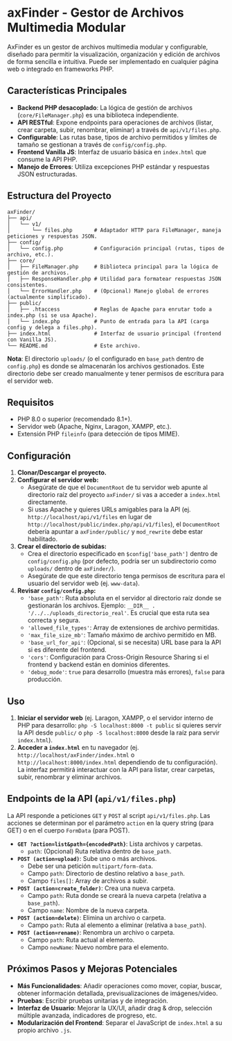 <!-- ELIMINA TODA REFERENCIA A LOGIN Y ROLES Y BASE DE DATOS TAMBIEN REFERENCIAS A PUBLIC -->

# axFinder - Gestor de Archivos Multimedia Modular

AxFinder es un gestor de archivos multimedia modular y configurable, diseñado para permitir la visualización, organización y edición de archivos de forma sencilla e intuitiva. Puede ser implementado en cualquier página web o integrado en frameworks PHP.

## Características Principales

*   **Backend PHP desacoplado**: La lógica de gestión de archivos (`core/FileManager.php`) es una biblioteca independiente.
*   **API RESTful**: Expone endpoints para operaciones de archivos (listar, crear carpeta, subir, renombrar, eliminar) a través de `api/v1/files.php`.
*   **Configurable**: Las rutas base, tipos de archivo permitidos y límites de tamaño se gestionan a través de `config/config.php`.
*   **Frontend Vanilla JS**: Interfaz de usuario básica en `index.html` que consume la API PHP.
*   **Manejo de Errores**: Utiliza excepciones PHP estándar y respuestas JSON estructuradas.

## Estructura del Proyecto

```
axFinder/
├── api/
│   └── v1/
│       └── files.php       # Adaptador HTTP para FileManager, maneja peticiones y respuestas JSON.
├── config/
│   └── config.php          # Configuración principal (rutas, tipos de archivo, etc.).
├── core/
│   ├── FileManager.php     # Biblioteca principal para la lógica de gestión de archivos.
│   ├── ResponseHandler.php # Utilidad para formatear respuestas JSON consistentes.
│   └── ErrorHandler.php    # (Opcional) Manejo global de errores (actualmente simplificado).
├── public/
│   ├── .htaccess           # Reglas de Apache para enrutar todo a index.php (si se usa Apache).
│   └── index.php           # Punto de entrada para la API (carga config y delega a files.php).
├── index.html              # Interfaz de usuario principal (frontend con Vanilla JS).
└── README.md               # Este archivo.
```

**Nota**: El directorio `uploads/` (o el configurado en `base_path` dentro de `config.php`) es donde se almacenarán los archivos gestionados. Este directorio debe ser creado manualmente y tener permisos de escritura para el servidor web.

## Requisitos

*   PHP 8.0 o superior (recomendado 8.1+).
*   Servidor web (Apache, Nginx, Laragon, XAMPP, etc.).
*   Extensión PHP `fileinfo` (para detección de tipos MIME).

## Configuración

1.  **Clonar/Descargar el proyecto.**
2.  **Configurar el servidor web:**
    *   Asegúrate de que el `DocumentRoot` de tu servidor web apunte al directorio raíz del proyecto `axFinder/` si vas a acceder a `index.html` directamente.
    *   Si usas Apache y quieres URLs amigables para la API (ej. `http://localhost/api/v1/files` en lugar de `http://localhost/public/index.php/api/v1/files`), el `DocumentRoot` debería apuntar a `axFinder/public/` y `mod_rewrite` debe estar habilitado.
3.  **Crear el directorio de subidas:**
    *   Crea el directorio especificado en `$config['base_path']` dentro de `config/config.php` (por defecto, podría ser un subdirectorio como `uploads/` dentro de `axFinder/`).
    *   Asegúrate de que este directorio tenga permisos de escritura para el usuario del servidor web (ej. `www-data`).
4.  **Revisar `config/config.php`:**
    *   `'base_path'`: Ruta absoluta en el servidor al directorio raíz donde se gestionarán los archivos. Ejemplo: `__DIR__ . '/../../uploads_directorio_real'`. Es crucial que esta ruta sea correcta y segura.
    *   `'allowed_file_types'`: Array de extensiones de archivo permitidas.
    *   `'max_file_size_mb'`: Tamaño máximo de archivo permitido en MB.
    *   `'base_url_for_api'`: (Opcional, si se necesita) URL base para la API si es diferente del frontend.
    *   `'cors'`: Configuración para Cross-Origin Resource Sharing si el frontend y backend están en dominios diferentes.
    *   `'debug_mode'`: `true` para desarrollo (muestra más errores), `false` para producción.

## Uso

1.  **Iniciar el servidor web** (ej. Laragon, XAMPP, o el servidor interno de PHP para desarrollo: `php -S localhost:8000 -t public` si quieres servir la API desde `public/` o `php -S localhost:8000` desde la raíz para servir `index.html`).
2.  **Acceder a `index.html`** en tu navegador (ej. `http://localhost/axFinder/index.html` o `http://localhost:8000/index.html` dependiendo de tu configuración).
    La interfaz permitirá interactuar con la API para listar, crear carpetas, subir, renombrar y eliminar archivos.

## Endpoints de la API (`api/v1/files.php`)

La API responde a peticiones `GET` y `POST` al script `api/v1/files.php`.
Las acciones se determinan por el parámetro `action` en la query string (para GET) o en el cuerpo `FormData` (para POST).

*   **`GET ?action=list&path={encodedPath}`**: Lista archivos y carpetas.
    *   `path`: (Opcional) Ruta relativa dentro de `base_path`.
*   **`POST (action=upload)`**: Sube uno o más archivos.
    *   Debe ser una petición `multipart/form-data`.
    *   Campo `path`: Directorio de destino relativo a `base_path`.
    *   Campo `files[]`: Array de archivos a subir.
*   **`POST (action=create_folder)`**: Crea una nueva carpeta.
    *   Campo `path`: Ruta donde se creará la nueva carpeta (relativa a `base_path`).
    *   Campo `name`: Nombre de la nueva carpeta.
*   **`POST (action=delete)`**: Elimina un archivo o carpeta.
    *   Campo `path`: Ruta al elemento a eliminar (relativa a `base_path`).
*   **`POST (action=rename)`**: Renombra un archivo o carpeta.
    *   Campo `path`: Ruta actual al elemento.
    *   Campo `newName`: Nuevo nombre para el elemento.

## Próximos Pasos y Mejoras Potenciales

*   **Más Funcionalidades**: Añadir operaciones como mover, copiar, buscar, obtener información detallada, previsualizaciones de imágenes/video.
*   **Pruebas**: Escribir pruebas unitarias y de integración.
*   **Interfaz de Usuario**: Mejorar la UX/UI, añadir drag & drop, selección múltiple avanzada, indicadores de progreso, etc.
*   **Modularización del Frontend**: Separar el JavaScript de `index.html` a su propio archivo `.js`.
